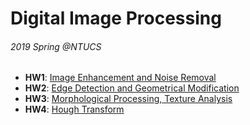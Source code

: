 # Digital Image Processing
###### 2019 Spring @NTUCS

* **HW1**: [Image Enhancement and Noise Removal](https://github.com/Rscathac/Digital-Image-Processing/tree/master/hw1)
* **HW2**: [Edge Detection and Geometrical Modification](https://github.com/Rscathac/Digital-Image-Processing/tree/master/hw2)
* **HW3**: [Morphological Processing, Texture Analysis](https://github.com/Rscathac/Digital-Image-Processing/master/hw3)
* **HW4**: [Hough Transform](https://github.com/Rscathac/Digital-Image-Processing/tree/master/hw4)
